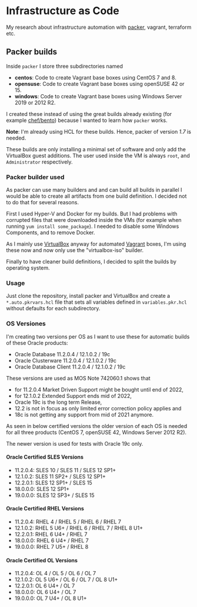 # Infrastructure as Code

My research about infrastructure automation with [packer](https://www.packer.io/),
vagrant, terraform etc.

## Packer builds

Inside `packer` I store three subdirectories named

- **centos**: Code to create Vagrant base boxes using CentOS 7 and 8.
- **opensuse**: Code to create Vagrant base boxes using openSUSE 42 or 15.
- **windows**: Code to create Vagrant base boxes using Windows Server 2019 or 2012 R2.

I created these instead of using the great builds already existing (for example
[chef/bento](https://github.com/chef/bento/tree/master/packer_templates)) because
I wanted to learn how `packer` works.

**Note**: I'm already using HCL for these builds. Hence, packer of version _1.7_
is needed.

These builds are only installing a minimal set of software and only add the
VirtualBox guest additions. The user used inside the VM is always `root`, and
`Administrator` respectively.

### Packer builder used

As packer can use many builders and and can build all builds in parallel I would
be able to create all artifacts from one build definition. I decided not to do
that for several reasons.

First I used Hyper-V and Docker for my builds. But I had problems with corrupted
files that were downloaded inside the VMs (for example when running
`yum install some_package`). I needed to disable some Windows Components, and to
remove Docker.

As I mainly use [VirtualBox](https://www.virtualbox.org/) anyway for automated
[Vagrant](https://www.vagrantup.com/) boxes, I'm using these now and now only
use the "virtualbox-iso" builder.

Finally to have cleaner build definitions, I decided to split the builds by
operating system.

### Usage

Just clone the repository, install packer and VirtualBox and create a
`*.auto.pkrvars.hcl` file that sets all variables defined in `variables.pkr.hcl`
without defaults for each subdirectory.

### OS Versiones

I'm creating two versions per OS as I want to use these for automatic builds
of these Oracle products:

- Oracle Database 11.2.0.4 / 12.1.0.2 / 19c
- Oracle Clusterware 11.2.0.4 / 12.1.0.2 / 19c
- Oracle Database Client 11.2.0.4 / 12.1.0.2 / 19c

These versions are used as MOS Note 742060.1 shows that

- for 11.2.0.4 Market Driven Support might be bought until end of 2022,
- for 12.1.0.2 Extended Support ends mid of 2022,
- Oracle 19c is the long term Release,
- 12.2 is not in focus as only limited error correction policy applies and
- 18c is not getting any support from mid of 2021 anymore.

As seen in below certified versions the older version of each OS is needed for
all three products (CentOS 7, openSUSE 42, Windows Server 2012 R2).

The newer version is used for tests with Oracle 19c only.

#### Oracle Certified SLES Versions

- 11.2.0.4: SLES 10 / SLES 11 / SLES 12 SP1+
- 12.1.0.2: SLES 11 SP2+ / SLES 12 SP1+
- 12.2.0.1: SLES 12 SP1+ / SLES 15
- 18.0.0.0: SLES 12 SP1+
- 19.0.0.0: SLES 12 SP3+ / SLES 15

#### Oracle Certified RHEL Versions

- 11.2.0.4: RHEL 4 / RHEL 5 / RHEL 6 / RHEL 7
- 12.1.0.2: RHEL 5 U6+ / RHEL 6 / RHEL 7 / RHEL 8 U1+
- 12.2.0.1: RHEL 6 U4+ / RHEL 7
- 18.0.0.0: RHEL 6 U4+ / RHEL 7
- 19.0.0.0: RHEL 7 U5+ / RHEL 8

#### Oracle Certified OL Versions

- 11.2.0.4: OL 4 / OL 5 / OL 6 / OL 7
- 12.1.0.2: OL 5 U6+ / OL 6 / OL 7 / OL 8 U1+
- 12.2.0.1: OL 6 U4+ / OL 7
- 18.0.0.0: OL 6 U4+ / OL 7
- 19.0.0.0: OL 7 U4+ / OL 8 U1+

